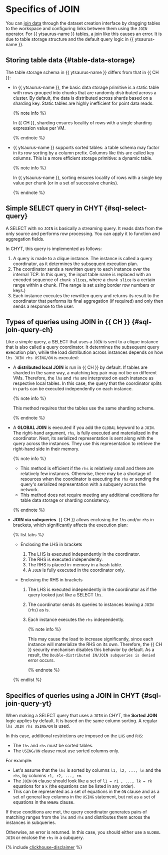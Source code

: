 # Specifics of JOIN

You can [join data](../../dataset/join-data.md) through the dataset creation interface by dragging tables to the workspace and configuring links between them using the `JOIN` operator. For {{ ytsaurus-name }} tables, a join like this causes an error. It is due to table storage structure and the default query logic in {{ ytsaurus-name }}.

## Storing table data {#table-data-storage}

The table storage schema in {{ ytsaurus-name }} differs from that in {{ CH }}:

* In {{ ytsaurus-name }}, the basic data storage primitive is a static table with rows grouped into chunks that are randomly distributed across a cluster. By default, the data is distributed across shards based on a sharding key. Static tables are highly inefficient for point data reads.

   {% note info %}

   In {{ CH }}, sharding ensures locality of rows with a single sharding expression value per VM.

   {% endnote %}

* {{ ytsaurus-name }} supports sorted tables: a table schema may factor in its row sorting by a column prefix. Columns like this are called key columns. This is a more efficient storage primitive: a dynamic table.

   {% note info %}

   In {{ ytsaurus-name }}, sorting ensures locality of rows with a single key value per chunk (or in a set of successive chunks).

   {% endnote %}

## Simple SELECT query in CHYT {#sql-select-query}

A SELECT with no `JOIN` is basically a streaming query. It reads data from the only source and performs row processing. You can apply it to function and aggregation fields.

In CHYT, this query is implemented as follows:

1. A query is made to a clique instance. The instance is called a query coordinator, as it determines the subsequent execution plan.
1. The coordinator sends a rewritten query to each instance over the internal TCP. In this query, the input table name is replaced with an encoded sequence of `chunk slices`, where a `chunk slice` is a certain range within a chunk. (The range is set using border row numbers or keys.)
1. Each instance executes the rewritten query and returns its result to the coordinator that performs its final aggregation (if required) and only then sends a response to the user.

## Types of queries using JOIN in {{ CH }} {#sql-join-query-ch}

Like a simple query, a SELECT that uses a `JOIN` is sent to a clique instance that is also called a query coordinator. It determines the subsequent query execution plan, while the load distribution across instances depends on how `lhs JOIN rhs USING/ON` is executed:

* A **distributed local JOIN** is run in {{ CH }} by default. If tables are sharded in the same way, a matching key pair may not be on different VMs. Therefore, the `lhs` and `rhs` are interpreted on each instance as respective local tables. In this case, the query that the coordinator splits in parts can be executed independently on each instance.

   {% note info %}

   This method requires that the tables use the same sharding scheme.

   {% endnote %}

* A **GLOBAL JOIN** is executed if you add the `GLOBAL` keyword to a `JOIN`. The right-hand argument, `rhs`, is fully executed and materialized in the coordinator. Next, its serialized representation is sent along with the query across the instances. They use this representation to retrieve the right-hand side in their memory.

   {% note info %}

   * This method is efficient if the `rhs` is relatively small and there are relatively few instances. Otherwise, there may be a shortage of resources when the coordinator is executing the `rhs` or sending the query's serialized representation with a subquery across the network.
   * This method does not require meeting any additional conditions for table data storage or sharding consistency.

   {% endnote %}

* **JOIN via subqueries**. {{ CH }} allows enclosing the `lhs` and/or `rhs` in brackets, which significantly affects the execution plan:

   {% list tabs %}

   - Enclosing the LHS in brackets

      1. The LHS is executed independently in the coordinator.
      1. The RHS is executed independently.
      1. The RHS is placed in-memory in a hash table.
      1. A `JOIN` is fully executed in the coordinator only.

   - Enclosing the RHS in brackets

      1. The LHS is executed independently in the coordinator as if the query looked just like a SELECT `lhs`.
      1. The coordinator sends its queries to instances leaving a `JOIN` (`rhs`) as is.
      1. Each instance executes the `rhs` independently.

         {% note info %}

         This may cause the load to increase significantly, since each instance will materialize the RHS on its own. Therefore, the {{ CH }} security mechanism disables this behavior by default. As a result, the `Double-distributed IN/JOIN subqueries is denied` error occurs.

         {% endnote %}

   {% endlist %}

## Specifics of queries using a JOIN in CHYT {#sql-join-query-yt}

When making a SELECT query that uses a `JOIN` in CHYT, the **Sorted JOIN** logic applies by default. It is based on the same column sorting. A regular `lhs JOIN rhs USING/ON` is used.

In this case, additional restrictions are imposed on the `LHS` and `RHS`:

* The `lhs` and `rhs` must be sorted tables.
* The `USING/ON` clause must use sorted columns only.

For example:

* Let's assume that the `lhs` is sorted by columns `l1, l2, ..., ln` and the `rhs`, by columns `r1, r2, ..., rm`.
* The `JOIN` `ON` clause should look like a set of `l1 = r1 , ..., lk = rk` equations for a `k` (the equations can be listed in any order).
* This can be represented as a set of equations in the `ON` clause and as a set of general key columns in the `USING` statement, but not as a set of equations in the `WHERE` clause.

If these conditions are met, the query coordinator generates pairs of matching ranges from the `lhs` and `rhs` and distributes them across the instances in subqueries.

Otherwise, an error is returned. In this case, you should either use a `GLOBAL JOIN` or enclose the `rhs` in a subquery.

{% include [clickhouse-disclaimer](../../../../_includes/clickhouse-disclaimer.md) %}
